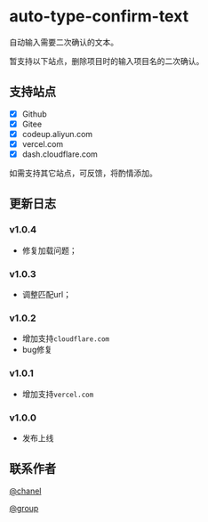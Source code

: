 <!--
 * @Author: bmqy bmqy@qq.com
 * @Date: 2023-12-19 15:58:27
 * @LastEditors: bmqy bmqy@qq.com
 * @LastEditTime: 2024-04-17 14:37:09
 * @FilePath: \auto-type-confirm-text\README.md
 * @Description: 这是默认设置,请设置`customMade`, 打开koroFileHeader查看配置 进行设置: https://github.com/OBKoro1/koro1FileHeader/wiki/%E9%85%8D%E7%BD%AE
-->
# auto-type-confirm-text
自动输入需要二次确认的文本。

暂支持以下站点，删除项目时的输入项目名的二次确认。

## 支持站点
- [x] Github
- [x] Gitee
- [x] codeup.aliyun.com
- [x] vercel.com
- [x] dash.cloudflare.com

如需支持其它站点，可反馈，将酌情添加。
## 更新日志

### v1.0.4
- 修复加载问题；

### v1.0.3
- 调整匹配url；

### v1.0.2
- 增加支持```cloudflare.com```
- bug修复

### v1.0.1
- 增加支持```vercel.com```

### v1.0.0
- 发布上线

## 联系作者
[@chanel](https://t.me/tcbmqy)

[@group](https://t.me/tgbmqy)
